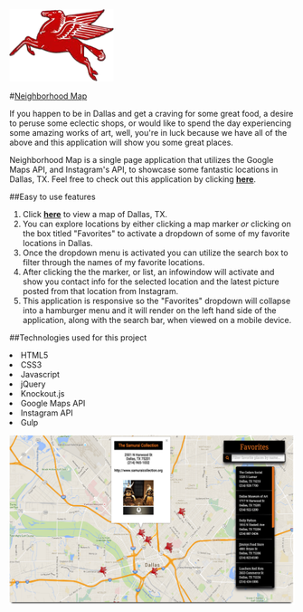 ![P5 pegausus image](images/pegasus.png)

#[Neighborhood Map](http://samurairanderson.github.io/Neighborhood-Map/)

If you happen to be in Dallas and get a craving for some great food, a desire to peruse some eclectic shops, or would like to spend the day experiencing some amazing works of art, well, you're in luck because we have all of the above and this application will show you some great places.  

Neighborhood Map is a single page application that utilizes the Google Maps API, and Instagram's API, to showcase some fantastic locations in Dallas, TX.  Feel free to check out this application by clicking [**here**](http://samurairanderson.github.io/Neighborhood-Map/).

##Easy to use features

1) Click [**here**](http://samurairanderson.github.io/Neighborhood-Map/) to view a map of Dallas, TX.<br>
2) You can explore locations by either clicking a map marker _or_ clicking on the box titled "Favorites" to activate a dropdown of some of my favorite locations in Dallas.<br>
4) Once the dropdown menu is activated you can utilize the search box to filter through the names of my favorite locations.<br>
3) After clicking the the marker, or list, an infowindow will activate and show you contact info for the selected location and the latest picture posted from that location from Instagram.<br>
5) This application is responsive so the "Favorites" dropdown will collapse into a hamburger menu and it will render on the left hand side of the application, along with the search bar, when viewed on a mobile device.

##Technologies used for this project
<li>HTML5
<li>CSS3
<li>Javascript
<li>jQuery
<li>Knockout.js
<li>Google Maps API
<li>Instagram API
<li>Gulp

![Home image](images/P5.png)